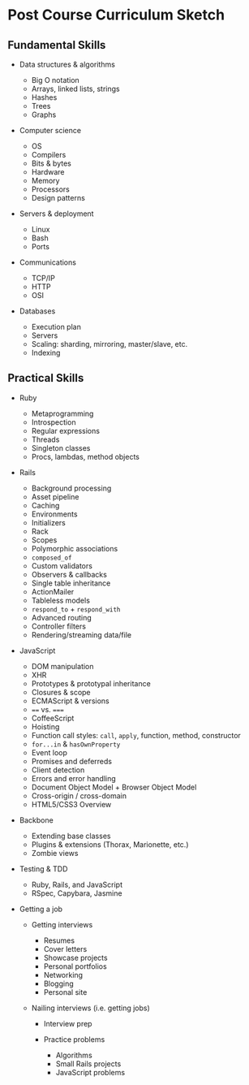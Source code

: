 # Post Course Curriculum Sketch

## Fundamental Skills

* Data structures & algorithms
    
    * Big O notation
    * Arrays, linked lists, strings
    * Hashes
    * Trees
    * Graphs
* Computer science

    * OS
    * Compilers
    * Bits & bytes
    * Hardware
    * Memory
    * Processors
    * Design patterns

* Servers & deployment

    * Linux
    * Bash
    * Ports

* Communications
    
    * TCP/IP
    * HTTP
    * OSI

* Databases

    * Execution plan
    * Servers
    * Scaling: sharding, mirroring, master/slave, etc.
    * Indexing


## Practical Skills

* Ruby

    * Metaprogramming
    * Introspection
    * Regular expressions
    * Threads
    * Singleton classes
    * Procs, lambdas, method objects

* Rails

    * Background processing
    * Asset pipeline
    * Caching
    * Environments
    * Initializers
    * Rack
    * Scopes
    * Polymorphic associations
    * `composed_of`
    * Custom validators
    * Observers & callbacks
    * Single table inheritance
    * ActionMailer
    * Tableless models
    * `respond_to` + `respond_with`
    * Advanced routing
    * Controller filters
    * Rendering/streaming data/file

* JavaScript

    * DOM manipulation
    * XHR
    * Prototypes & prototypal inheritance
    * Closures & scope
    * ECMAScript & versions
    * `==` vs. `===`
    * CoffeeScript
    * Hoisting
    * Function call styles: `call`, `apply`, function, method, constructor
    * `for...in` & `hasOwnProperty`
    * Event loop
    * Promises and deferreds
    * Client detection
    * Errors and error handling
    * Document Object Model + Browser Object Model
    * Cross-origin / cross-domain
    * HTML5/CSS3 Overview


* Backbone

    * Extending base classes
    * Plugins & extensions (Thorax, Marionette, etc.)
    * Zombie views

* Testing & TDD

    * Ruby, Rails, and JavaScript
    * RSpec, Capybara, Jasmine

* Getting a job

    * Getting interviews

        * Resumes
        * Cover letters
        * Showcase projects
        * Personal portfolios
        * Networking
        * Blogging
        * Personal site

    * Nailing interviews (i.e. getting jobs)

        * Interview prep
        * Practice problems

            * Algorithms
            * Small Rails projects
            * JavaScript problems


